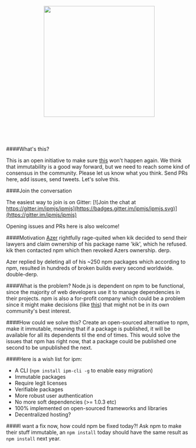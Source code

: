 <p>
  <img height="50" src="data:image/png;base64,iVBORw0KGgoAAAANSUhEUgAAAAEAAAABCAQAAAC1HAwCAAAAC0lEQVR4nGNiYAAAAAkAAxkR2eQAAAAASUVORK5CYII=">
</p>
<p align="center">
  <img height="auto" width="300" src="https://raw.githubusercontent.com/ipmjs/logos/master/logo.gif">
  <p>
    <img height="50" src="data:image/png;base64,iVBORw0KGgoAAAANSUhEUgAAAAEAAAABCAQAAAC1HAwCAAAAC0lEQVR4nGNiYAAAAAkAAxkR2eQAAAAASUVORK5CYII=">
  </p>
</p>

####What's this?

This is an open initiative to make sure [this](https://medium.com/@azerbike/i-ve-just-liberated-my-modules-9045c06be67c#.8b8cid7h0) won't happen again. We think that immutability is a good way forward, but we need to reach some kind of consensus in the community. Please let us know what you think. Send PRs here, add issues, send tweets. Let's solve this.

####Join the conversation

The easiest way to join is on Gitter:
[![Join the chat at https://gitter.im/ipmjs/ipmjs](https://badges.gitter.im/ipmjs/ipmjs.svg)](https://gitter.im/ipmjs/ipmjs)

Opening issues and PRs here is also welcome!

####Motivation
[Azer](https://twitter.com/azerbike) rightfully rage-quited when kik decided to send their lawyers and claim ownership of his package name 'kik', which he refused. kik then contacted npm which then revoked Azers ownership. derp.

Azer replied by deleting all of his ~250 npm packages which according to npm, resulted in hundreds of broken builds every second worldwide. double-derp.

####What is the problem?
Node.js is dependent on npm to be functional, since the majority of web developers use it to manage dependencies in their projects. npm is also a for-profit company which could be a problem since
it might make decisions (like [this](https://medium.com/@mproberts/a-discussion-about-the-breaking-of-the-internet-3d4d2a83aa4d#.3lrsd6pfw)) that might not be in its own community's best interest.

####How could we solve this?
Create an open-sourced alternative to npm,  make it immutable, meaning that
if a package is published, it will be available for all its dependents til the end of times. This would solve the issues that npm has right now, that a package could be published one second to be unpublished the next.

####Here is a wish list for ipm:
- A CLI (`npm install ipm-cli -g` to enable easy migration)
- Immutable packages
- Require legit licenses
- Verifiable packages
- More robust user authentication
- No more soft dependencies (>= 1.0.3 etc)
- 100% implemented on open-sourced frameworks and libraries
- Decentralized hosting?

####I want a fix now, how could npm be fixed today?!
Ask npm to make their stuff immutable, an `npm install` today should have the same result as `npm install` next year. 
